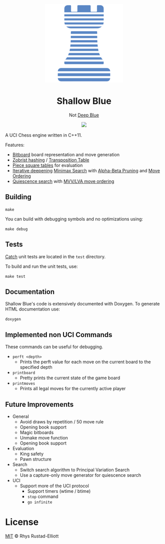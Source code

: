 <p align="center">
  <img src="logo.png" height="250" width="250">
</p>


<h1 align="center">Shallow Blue</h1>
<p align="center">Not <a href="https://en.wikipedia.org/wiki/Deep_Blue_(chess_computer)">Deep Blue</a></p>

<p align="center">
  <a href="https://travis-ci.org/GunshipPenguin/shallow-blue"><img src="https://img.shields.io/travis/GunshipPenguin/shallow-blue/master.svg"></a>
</p>

A UCI Chess engine written in C++11.

Features:
  - [Bitboard](https://en.wikipedia.org/wiki/Bitboard) board representation and move generation
  - [Zobrist hashing](https://en.wikipedia.org/wiki/Zobrist_hashing) / [Transposition Table](https://en.wikipedia.org/wiki/Transposition_table)
  - [Piece square tables](https://chessprogramming.wikispaces.com/Piece-Square+Tables) for evaluation
  - [Iterative deepening](https://en.wikipedia.org/wiki/Iterative_deepening_depth-first_search) [Minimax Search](https://en.wikipedia.org/wiki/Minimax) with  [Alpha-Beta Pruning](https://en.wikipedia.org/wiki/Alpha%E2%80%93beta_pruning) and [Move Ordering](https://chessprogramming.wikispaces.com/Move+Ordering)
  - [Quiescence search](https://en.wikipedia.org/wiki/Quiescence_search) with [MVV/LVA move ordering](https://chessprogramming.wikispaces.com/MVV-LVA)

## Building

`make`

You can build with debugging symbols and no optimizations using:

`make debug`

## Tests

[Catch](https://github.com/philsquared/Catch) unit tests are located in the `test` directory.

To build and run the unit tests, use:

`make test`

## Documentation

Shallow Blue's code is extensively documented with Doxygen. To generate HTML
documentation use:

`doxygen`

## Implemented non UCI Commands

These commands can be useful for debugging.

- `perft <depth>`
  - Prints the perft value for each move on the current board to the specified depth
- `printboard`
    - Pretty prints the current state of the game board
- `printmoves`
    - Prints all legal moves for the currently active player

## Future Improvements

- General
  - Avoid draws by repetition / 50 move rule
  - Opening book support
  - Magic bitboards
  - Unmake move function
  - Opening book support
- Evaluation
  - King safety
  - Pawn structure
- Search
  - Switch search algorithm to Principal Variation Search
  - Use a capture-only move generator for quiescence search
- UCI
  - Support more of the UCI protocol
    - Support timers (wtime / btime)
    - `stop` command
    - `go infinite`

# License

[MIT](https://github.com/GunshipPenguin/shallow-blue/blob/master/LICENSE) © Rhys Rustad-Elliott
